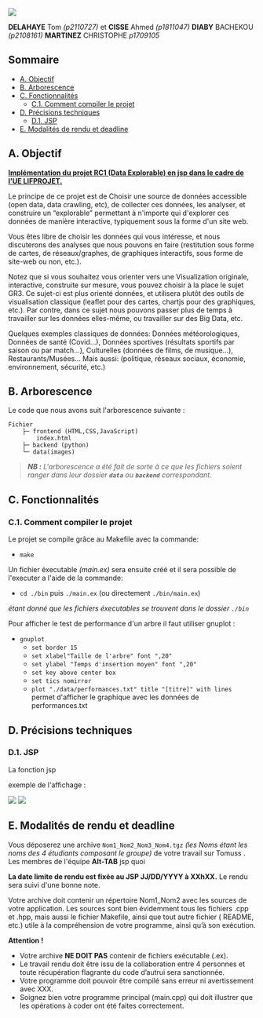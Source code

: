 <img src="./data/header.png">

**DELAHAYE** Tom *(p2110727)* et **CISSE** Ahmed *(p1811047)* **DIABY** BACHEKOU *(p2108161)* **MARTINEZ** CHRISTOPHE *p1709105* 

## Sommaire <!-- omit in toc -->
- [A. Objectif](#a-objectif)
- [B. Arborescence](#b-arborescence)
- [C. Fonctionnalités](#c-fonctionnalités)
	- [C.1. Comment compiler le projet](#c1-compilation)
- [D. Précisions techniques](#d-précisions-techniques)
	- [D.1. JSP](#d1-jsp)
- [E. Modalités de rendu et deadline](#e-modalités-de-rendu-et-deadline)

## A. Objectif
[**Implémentation du projet RC1 (Data Explorable) en jsp dans le cadre de l'UE LIFPROJET.**](http://cazabetremy.fr/wiki/doku.php?id=projet:sujets"**ici**")

Le principe de ce projet est de Choisir une source de données accessible (open data, data crawling, etc), de collecter ces données, les analyser, et construire un “explorable” permettant à n'importe qui d'explorer ces données de manière interactive, typiquement sous la forme d'un site web.

Vous êtes libre de choisir les données qui vous intéresse, et nous discuterons des analyses que nous pouvons en faire (restitution sous forme de cartes, de réseaux/graphes, de graphiques interactifs, sous forme de site-web ou non, etc.).

Notez que si vous souhaitez vous orienter vers une Visualization originale, interactive, construite sur mesure, vous pouvez choisir à la place le sujet GR3. Ce sujet-ci est plus orienté données, et utilisera plutôt des outils de visualisation classique (leaflet pour des cartes, chartjs pour des graphiques, etc.). Par contre, dans ce sujet nous pouvons passer plus de temps à travailler sur les données elles-même, ou travailler sur des Big Data, etc.

Quelques exemples classiques de données: Données météorologiques, Données de santé (Covid…), Données sportives (résultats sportifs par saison ou par match…), Culturelles (données de films, de musique…), Restaurants/Musées… Mais aussi: (politique, réseaux sociaux, économie, environnement, sécurité, etc.) 

## B. Arborescence
Le code que nous avons  suit l'arborescence suivante :
```
Fichier  
    ├─ frontend (HTML,CSS,JavaScript)
        index.html 
    ├─ backend (python)
    └─ data(images)
```

> _**NB :** L'arborescence a été fait de sorte à ce que les fichiers soient ranger dans leur dossier **`data`** ou **`backend`** correspondant._
>
> 
## C. Fonctionnalités

### C.1. Comment compiler le projet

Le projet se compile grâce au Makefile avec la commande:
+ `make`         	

Un fichier éxecutable *(main.ex)* sera ensuite créé et il sera possible de l'executer a l'aide de la commande:
+ `cd ./bin` puis `./main.ex` (ou directement `./bin/main.ex`)

*étant donné que les fichiers éxecutables se trouvent dans le dossier `./bin`*

Pour afficher le test de performance d'un arbre il faut utiliser gnuplot :
+ `gnuplot` 
    + `set border 15`
    + `set xlabel"Taille de l'arbre" font ",20"`
    + `set ylabel "Temps d'insertion moyen" font ",20"`
    + `set key above center box`
    + `set tics nomirror`
    + `plot "./data/performances.txt" title "[titre]" with lines` permet d'afficher le graphique avec les données de performances.txt

## D. Précisions techniques
### D.1. JSP

La fonction jsp 


exemple de l'affichage : 

<img src="./data/BST.png">

<img src="./data/RBT.png">


## E. Modalités de rendu et deadline

Vous déposerez une archive `Nom1_Nom2_Nom3_Nom4.tgz` *(les Noms étant les noms des 4 étudiants composant le groupe)* de votre travail sur Tomuss . Les membres de l'équipe **Alt-TAB** jsp quoi

**La date limite de rendu est fixée au JSP JJ/DD/YYYY à XXhXX.** Le rendu sera suivi d'une bonne note.

Votre archive doit contenir un répertoire Nom1_Nom2 avec les sources de votre application. Les
sources sont bien évidemment tous les fichiers .cpp et .hpp, mais aussi le fichier Makefile, ainsi
que tout autre fichier ( README, etc.) utile à la compréhension de votre programme, ainsi qu’à son exécution.

**Attention !**

- Votre archive **NE DOIT PAS** contenir de fichiers exécutable (.ex).
- Le travail rendu doit être issu de la collaboration entre 4 personnes et toute récupération flagrante du code d’autrui sera sanctionnée.	               
- Votre programme doit pouvoir être compilé sans erreur ni avertissement avec XXX.
- Soignez bien votre programme principal (main.cpp) qui doit illustrer que les opérations à coder ont été faites correctement.


